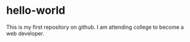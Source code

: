 # hello-world
This is my first repository on github.
I am attending college to become a web developer.

